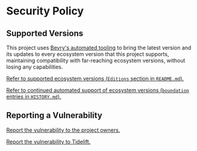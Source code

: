 # Security Policy

## Supported Versions

This project uses [Bevry's automated tooling](https://github.com/bevry/boundation) to bring the latest version and its updates to every ecosystem version that this project supports, maintaining compatibility with far-reaching ecosystem versions, without losing any capabilities.

[Refer to supported ecosystem versions (`Editions` section in `README.md`).](https://github.com/bevry/arrange-package-json/blob/master/README.md#Editions)

[Refer to continued automated support of ecosystem versions (`boundation` entries in `HISTORY.md`).](https://github.com/bevry/arrange-package-json/blob/master/HISTORY.md)

## Reporting a Vulnerability

[Report the vulnerability to the project owners.](https://github.com/bevry/arrange-package-json/security/advisories)

[Report the vulnerability to Tidelift.](https://tidelift.com/security)
